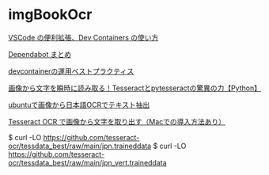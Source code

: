 # imgBookOcr

[VSCode の便利拡張、Dev Containers の使い方](https://zenn.dev/tom_tan/articles/9af1818fcde7d2)

[Dependabot まとめ](https://qiita.com/WisteriaWave/items/b37be9c3ebf1de37da0f)

[devcontainerの運用ベストプラクティス](https://qiita.com/1mono2/items/5bbf91f588ab9d5cd444)

[画像から文字を瞬時に読み取る！Tesseractとpytesseractの驚異の力【Python】](https://qiita.com/ryome/items/16fc42854fe93de78a23)

[ubuntuで画像から日本語OCRでテキスト抽出](https://adbird.hatenablog.com/entry/2020/03/18/203931)

[Tesseract OCR で画像から文字を取り出す（Macでの導入方法あり）](https://qiita.com/aspiratio/items/be5c23ca06f4911bff56)

$ curl -LO https://github.com/tesseract-ocr/tessdata_best/raw/main/jpn.traineddata
$ curl -LO https://github.com/tesseract-ocr/tessdata_best/raw/main/jpn_vert.traineddata
